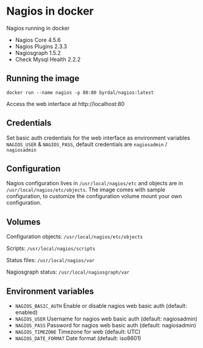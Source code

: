 # Nagios in docker

Nagios running in docker

- Nagios Core 4.5.6
- Nagios Plugins 2.3.3
- Nagiosgraph 1.5.2
- Check Mysql Health 2.2.2

## Running the image

```
docker run --name nagios -p 80:80 byrdal/nagios:latest
```

Access the web interface at http://localhost:80

## Credentials

Set basic auth credentials for the web interface as environment variables `NAGIOS_USER` & `NAGIOS_PASS`, default
credentials are `nagiosadmin` / `nagiosadmin`

## Configuration

Nagios configuration lives in `/usr/local/nagios/etc` and objects are in `/usr/local/nagios/etc/objects`.
The image comes with sample configuration, to customize the configuration volume mount your own configuration. 

## Volumes

Configuration objects: `/usr/local/nagios/etc/objects`

Scripts: `/usr/local/nagios/scripts`

Status files: `/usr/local/nagios/var`

Nagiosgraph status: `/usr/local/nagiosgraph/var` 

## Environment variables

- `NAGIOS_BASIC_AUTH` Enable or disable nagios web basic auth (default: enabled)
- `NAGIOS_USER` Username for nagios web basic auth (default: nagiosadmin)
- `NAGIOS_PASS` Password for nagios web basic auth (default: nagiosadmin)
- `NAGIOS_TIMEZONE` Timezone for web (default: UTC)  
- `NAGIOS_DATE_FORMAT` Date format (default: iso8601)
